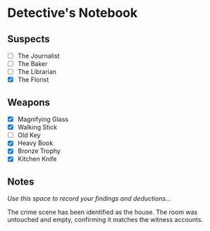 # Detective's Notebook

## Suspects
- [ ] The Journalist
- [ ] The Baker
- [ ] The Librarian
- [x] The Florist

## Weapons
- [x] Magnifying Glass
- [x] Walking Stick
- [ ] Old Key
- [x] Heavy Book
- [x] Bronze Trophy
- [x] Kitchen Knife
## Notes
*Use this space to record your findings and deductions...*

The crime scene has been identified as the house. The room was untouched and empty, confirming it matches the witness accounts.
